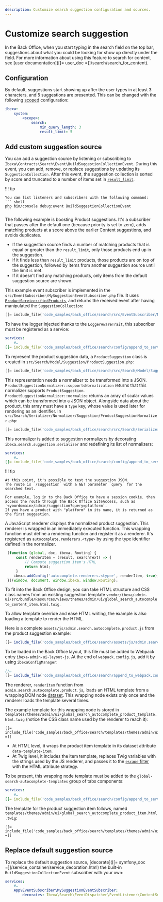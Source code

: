 ```yaml
---
description: Customize search suggestion configuration and sources.
---
```


# Customize search suggestion

In the Back Office, when you start typing in the search field on the top bar, suggestions about what you could be looking for show up directly under the field.
For more information about using this feature to search for content, see [user documentation]([[= user_doc =]]/search/search_for_content).

## Configuration

By default, suggestions start showing up after the user types in at least 3 characters, and 5 suggestions are presented.
This can be changed with the following [scoped](multisite_configuration.md#scope) configuration:

```yaml
ibexa:
    system:
        <scope>:
            search:
                min_query_length: 3
                result_limit: 5
```

## Add custom suggestion source

You can add a suggestion source by listening or subscribing to `Ibexa\Contracts\Search\Event\BuildSuggestionCollectionEvent`.
During this event, you can add, remove, or replace suggestions by updating its `SuggestionCollection`.
After this event, the suggestion collection is sorted by score and truncated to a number of items set in [`result_limit`](#configuration).

!!! tip

    You can list listeners and subscribers with the following command:
    ``` shell
    php bin/console debug:event BuildSuggestionCollectionEvent
    ```

The following example is boosting Product suggestions.
It's a subscriber that passes after the default one (because priority is set to zero), adds matching products at a score above the earlier Content suggestions, and avoids duplicates.

- If the suggestion source finds a number of matching products that is equal or greater than the `result_limit`, only those products end up in the suggestion.
- If it finds less than `result_limit` products, those products are on top of the suggestion, followed by items from another suggestion source until the limit is met.
- If it doesn't find any matching products, only items from the default suggestion source are shown.

This example event subscriber is implemented in the `src/EventSubscriber/MySuggestionEventSubscriber.php` file.
It uses [`ProductService::findProducts`](product_api.md#products), and returns the received event after having manipulated the `SuggestionCollection`:

``` php
[[= include_file('code_samples/back_office/search/src/EventSubscriber/MySuggestionEventSubscriber.php') =]]
```

To have the logger injected thanks to the `LoggerAwareTrait`, this subscriber must be registered as a service:

``` yaml
services:
    #…
[[= include_file('code_samples/back_office/search/config/append_to_services.yaml', 2, 3) =]]
```

To represent the product suggestion data, a `ProductSuggestion` class is created in `src/Search/Model/Suggestion/ProductSuggestion.php`:

``` php
[[= include_file('code_samples/back_office/search/src/Search/Model/Suggestion/ProductSuggestion.php') =]]
```

This representation needs a normalizer to be transformed into a JSON.
`ProductSuggestionNormalizer::supportsNormalization` returns that this normalizer supports `ProductSuggestion`.
`ProductSuggestionNormalizer::normalize` returns an array of scalar values which can be transformed into a JSON object.
Alongside data about the product, this array must have a `type` key, whose value is used later for rendering as an identifier.
In `src/Search/Serializer/Normalizer/Suggestion/ProductSuggestionNormalizer.php`:

``` php
[[= include_file('code_samples/back_office/search/src/Search/Serializer/Normalizer/Suggestion/ProductSuggestionNormalizer.php') =]]
```

This normalizer is added to suggestion normalizers by decorating `ibexa.search.suggestion.serializer` and redefining its list of normalizers:

``` yaml
services:
    #…
[[= include_file('code_samples/back_office/search/config/append_to_services.yaml', 4, 20) =]]
```

!!! tip

    At this point, it's possible to test the suggestion JSON.
    The route is `/suggestion` with a GET parameter `query` for the searched text.

    For example, log in to the Back Office to have a session cookie, then access the route through the Back Office SiteAccess, such as `<yourdomain>/admin/suggestion?query=platform`.
    If you have a product with "platform" in its name, it is returned as the first suggestion.

A JavaScript renderer displays the normalized product suggestion.
This renderer is wrapped in an immediately executed function.
This wrapping function must define a rendering function and register it as a renderer.
It's registered as `autocomplete.renderers.<type>` by using the type identifier defined in the normalizer.

```javascript
 (function (global, doc, ibexa, Routing) {
     const renderItem = (result, searchText) => {
         // Compute suggestion item's HTML
         return html;
     }
    ibexa.addConfig('autocomplete.renderers.<type>', renderItem, true);
 })(window, document, window.ibexa, window.Routing);
```

To fit into the Back Office design, you can take HTML structure and CSS class names from an existing suggestion template `vendor/ibexa/admin-ui/src/bundle/Resources/views/themes/admin/ui/global_search_autocomplete_content_item.html.twig`.

To allow template override and ease HTML writing, the example is also loading a template to render the HTML.

Here is a complete `assets/js/admin.search.autocomplete.product.js` from the product suggestion example:

``` js hl_lines="8"
[[= include_file('code_samples/back_office/search/assets/js/admin.search.autocomplete.product.js') =]]
```

To be loaded in the Back Office layout, this file must be added to Webpack entry `ibexa-admin-ui-layout-js`. 
At the end of `webpack.config.js`, add it by using `ibexaConfigManager`:

``` javascript
//…
[[= include_file('code_samples/back_office/search/append_to_webpack.config.js') =]]
```

The renderer, `renderItem` function from `admin.search.autocomplete.product.js`, loads an HTML template from a wrapping DOM node [dataset](https://developer.mozilla.org/en-US/docs/Web/API/HTMLElement/dataset).
This wrapping node exists only once and the renderer loads the template several times.

The example template for this wrapping node is stored in `templates/themes/admin/ui/global_search_autocomplete_product_template.html.twig` (notice the CSS class name used by the renderer to reach it):

``` html+twig hl_lines="2 3 9"
[[= include_file('code_samples/back_office/search/templates/themes/admin/ui/global_search_autocomplete_product_template.html.twig') =]]
```

- At HTML level, it wraps the product item template in its dataset attribute `data-template-item`.
- At Twig level, it includes the item template, replaces Twig variables with the strings used by the JS renderer,
  and passes it to the [`escape` filter](https://twig.symfony.com/doc/3.x/filters/escape.html) with the HTML attribute strategy.

To be present, this wrapping node template must be added to the `global-search-autocomplete-templates` group of tabs components:

``` yaml
services:
    #…
[[= include_file('code_samples/back_office/search/config/append_to_services.yaml', 22, 28) =]]
```

The template for the product suggestion item follows, named `templates/themes/admin/ui/global_search_autocomplete_product_item.html.twig`:

``` html+twig
[[= include_file('code_samples/back_office/search/templates/themes/admin/ui/global_search_autocomplete_product_item.html.twig') =]]
```

## Replace default suggestion source

To replace the default suggestion source, [decorate]([[= symfony_doc =]]/service_container/service_decoration.html) the built-in `BuildSuggestionCollectionEvent` subscriber with your own:

```yaml
services:
    #…
    App\EventSubscriber\MySuggestionEventSubscriber:
        decorates: Ibexa\Search\EventDispatcher\EventListener\ContentSuggestionSubscriber
```
